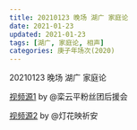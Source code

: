 ```yaml
---
title: 20210123 晚场 湖广 家庭论
date: 2021-01-23
updated: 2021-01-23
tags: [湖广, 家庭论, 相声] 
categories: 庚子年场次(2020) 
---
```

20210123 晚场 湖广 家庭论 



[视频源1]() by @栾云平粉丝团后援会

[视频源2](https://m.weibo.cn/status/4596664407176724?)  by @灯花映祈安